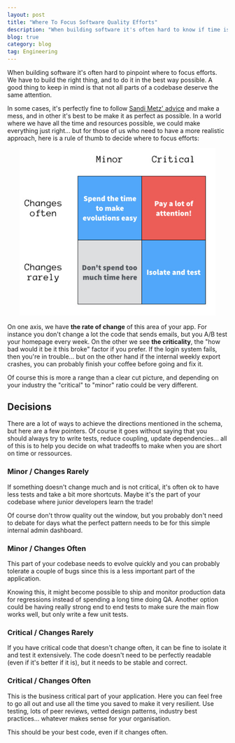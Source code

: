 ```yaml
---
layout: post
title: "Where To Focus Software Quality Efforts"
description: "When building software it's often hard to know if time is spent on the right thing, if this refactoring is worth the time or where to add even more tests. Here is a simple way to think about this."
blog: true
category: blog
tag: Engineering
---
```


When building software it's often hard to pinpoint where to focus efforts. We have to build the right thing, and to do it in the best way possible. A good thing to keep in mind is that not all parts of a codebase deserve the same attention.

In some cases, it's perfectly fine to follow [Sandi Metz' advice][1] and make a mess, and in other it's best to be make it as perfect as possible.  In a world where we have all the time and resources possible, we could make everything just right... but for those of us who need to have a more realistic approach, here is a rule of thumb to decide where to focus efforts:

<div class="image-wrapper" style="text-align: center"><img src="/assets/blog/code_change_schema.jpg" alt="Where to focus effort when coding" style="padding: 0px; width: 450px;"/></div>

On one axis, we have **the rate of change** of this area of your app. For instance you don't change a lot the code that sends emails, but you A/B test your homepage every week. On the other we see **the criticality**, the "how bad would it be it this broke" factor if you prefer.  If the login system fails, then you're in trouble... but on the other hand if the internal weekly export crashes, you can probably finish your coffee before going and fix it.

Of course this is more a range than a clear cut picture, and depending on your industry the "critical" to "minor" ratio could be very different.

## Decisions

There are a lot of ways to achieve the directions mentioned in the schema, but here are a few pointers. Of course it goes without saying that you should always try to write tests, reduce coupling, update dependencies... all of this is to help you decide on what tradeoffs to make when you are short on time or ressources.

### Minor / Changes Rarely

If something doesn't change much and is not critical, it's often ok to have less tests and take a bit more shortcuts. Maybe it's the part of your codebase where junior developers learn the trade! 

Of course don't throw quality out the window, but you probably don't need to debate for days what the perfect pattern needs to be for this simple internal admin dashboard.

### Minor / Changes Often

This part of your codebase needs to evolve quickly and you can probably tolerate a couple of bugs since this is a less important part of the application.

Knowing this, it might become possible to ship and monitor production data for regressions instead of spending a long time doing QA. Another option could be having really strong end to end tests to make sure the main flow works well, but only write a few unit tests.

### Critical / Changes Rarely

If you have critical code that doesn't change often, it can be fine to isolate it and test it extensively. The code doesn't need to be perfectly readable (even if it's better if it is), but it needs to be stable and correct.

### Critical / Changes Often

This is the business critical part of your application. Here you can feel free to go all out and use all the time you saved to make it very resilient. Use testing, lots of peer reviews, vetted design patterns, industry best practices... whatever makes sense for your organisation. 

This should be your best code, even if it changes often.

[1]:	https://www.youtube.com/watch?v=f5I1iyso29U